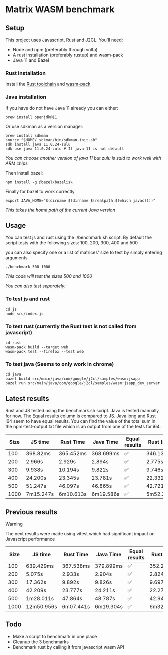 # Matrix WASM benchmark

## Setup

This project uses Javascript, Rust and J2CL. You'll need:

- Node and npm (preferably through volta)
- A rust installation (preferably rustup) and wasm-pack
- Java 11 and Bazel

### Rust installation

Install the [Rust toolchain](https://www.rust-lang.org/tools/install) and [wasm-pack](https://rustwasm.github.io/wasm-pack/installer/)

### Java installation

If you have do not have Java 11 already you can either:

```
brew install openjdk@11
```

Or use sdkman as a version manager:

```
brew install sdkman
source "$HOME/.sdkman/bin/sdkman-init.sh"
sdk install java 11.0.24-zulu
sdk use java 11.0.24-zulu # If java 11 is not default
```

_You can choose another version of java 11 but zulu is said to work well with ARM chips_

Then install bazel:

```
npm install -g @bazel/bazelisk
```

Finally for bazel to work correctly

```
export JAVA_HOME="$(dirname $(dirname $(realpath $(which javac))))"
```

_This takes the home path of the current Java version_

## Usage

You can test js and rust using the ./benchmark.sh script. By default the script tests with the following sizes:
100, 200, 300, 400 and 500

you can also specify one or a list of matrices' size to test by simply entering arguments

```
./benchmark 500 1000
```

_This code will test the sizes 500 and 1000_

_You can also test separately:_

### To test js and rust

```
cd js
node src/index.js
```

### To test rust (currently the Rust test is not called from javascript)

```
cd rust
wasm-pack build --target web
wasm-pack test --firefox --test web
```

### To test java (Seems to only work in chrome)

```
cd java
bazel build src/main/java/com/google/j2cl/samples/wasm:jsapp
bazel run src/main/java/com/google/j2cl/samples/wasm:jsapp_dev_server
```

## Latest results

Rust and JS tested using the benchmark.sh script. Java is tested manually for now.
The Equal results column is compared to JS. Java long and Rust i64 seem to have equal results.
You can find the value of the total sum in the npm-test-output.txt file which is an output from one of the tests for i64.

| Size | JS time   | Rust Time | Java Time | Equal results | Rust (i64) | Equal results | Rust (i64 w/ modulo) | Equal results | Java (i64) | Equal results |
| ---- | --------- | --------- | --------- | ------------- | ---------- | ------------- | -------------------- | ------------- | ---------- | ------------- |
| 100  | 368.82ms  | 365.452ms | 368.699ms | ✅            | 346.132ms  | ✅            | 645.272ms            | ✅            | 276.799ms  | ✅            |
| 200  | 2.966s    | 2.929s    | 2.894s    | ✅            | 2.775s     | ✅            | 5.206s               | ✅            | 2.052s     | ✅            |
| 300  | 9.938s    | 10.194s   | 9.822s    | ✅            | 9.746s     | ❌            | 17.868s              | ❌            | 7.096s     | ❌            |
| 400  | 24.200s   | 23.345s   | 23.781s   | ✅            | 22.332s    | ❌            | 42.692s              | ❌            | 16.899s    | ❌            |
| 500  | 51.247s   | 46.097s   | 46.865s   | ✅            | 42.721s    | ❌            | 1m24.284s            | ❌            | 36.510s    | ❌            |
| 1000 | 7m15.247s | 6m10.613s | 6m19.586s | ✅            | 5m52.322s  | ❌            | 22m43.398s           | ❌            | 4m47.035s  | ❌            |

## Previous results

> [!WARNING]  
> The next results were made using vitest which had significant impact on Javascript performance

| Size | JS time    | Rust Time | Java Time | Equal results | Rust (i64) | Equal results | Java (i64) | Equal results |
| ---- | ---------- | --------- | --------- | ------------- | ---------- | ------------- | ---------- | ------------- |
| 100  | 639.429ms  | 367.538ms | 379.899ms | ✅            | 352.246ms  | ✅            | 331.600ms  | ✅            |
| 200  | 5.075s     | 2.933s    | 2.904s    | ✅            | 2.824s     | ✅            | 2.673s     | ✅            |
| 300  | 17.362s    | 9.892s    | 9.826s    | ✅            | 9.697s     | ❌            | 9.127s     | ❌            |
| 400  | 42.209s    | 23.777s   | 24.211s   | ✅            | 22.277s    | ❌            | 18.283s    | ❌            |
| 500  | 1m28.011s  | 47.864s   | 48.787s   | ✅            | 42.948s    | ❌            | 38.124s    | ❌            |
| 1000 | 12m50.956s | 6m07.441s | 6m19.304s | ✅            | 6m32.828s  | ❌            | 5m30.662s  | ❌            |

## Todo

- Make a script to benchmark in one place
- Cleanup the 3 benchmarks
- Benchmark rust by calling it from javascript wasm API
